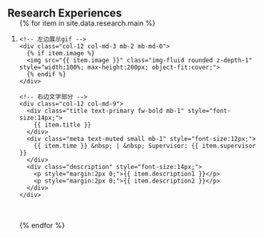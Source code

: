 <h2 id="research" style="margin: 2px 0px -15px;">Research Experiences</h2>

<div class="publications">
<ol class="bibliography">

{% for item in site.data.research.main %}
<li class="clearfix mb-3">
  <div class="pub-row row align-items-start">

    <!-- 左边展示gif -->
    <div class="col-12 col-md-3 mb-2 mb-md-0">
      {% if item.image %}
      <img src="{{ item.image }}" class="img-fluid rounded z-depth-1" style="width:100%; max-height:200px; object-fit:cover;">
      {% endif %}
    </div>

    <!-- 右边文字部分 -->
    <div class="col-12 col-md-9">
      <div class="title text-primary fw-bold mb-1" style="font-size:14px;">
        {{ item.title }}
      </div>
      <div class="meta text-muted small mb-1" style="font-size:12px;">
        {{ item.time }} &nbsp; | &nbsp; Supervisor: {{ item.supervisor }}
      </div>
      <div class="description" style="font-size:14px;">
        <p style="margin:2px 0;">{{ item.description1 }}</p>
        <p style="margin:2px 0;">{{ item.description2 }}</p>
      </div>
    </div>

  </div>
</li>
<br>

{% endfor %}

</ol>
</div>

